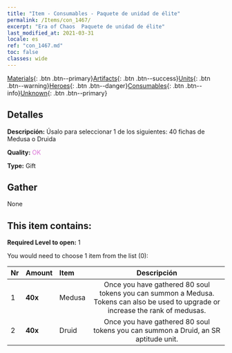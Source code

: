 ```yaml
---
title: "Item - Consumables - Paquete de unidad de élite"
permalink: /Items/con_1467/
excerpt: "Era of Chaos  Paquete de unidad de élite"
last_modified_at: 2021-03-31
locale: es
ref: "con_1467.md"
toc: false
classes: wide
---
```

 [Materials](/es/Items/){: .btn .btn--primary}[Artifacts](/es/Items/Artifacts/){: .btn .btn--success}[Units](/es/Items/Units/){: .btn .btn--warning}[Heroes](/es/Items/Heroes/){: .btn .btn--danger}[Consumables](/es/Items/Consumables/){: .btn .btn--info}[Unknown](/es/Items/Unknown/){: .btn .btn--primary}

## Detalles
 **Descripción:** Úsalo para seleccionar 1 de los siguientes: 40 fichas de Medusa o Druida

 **Quality:** <span style="color: #DA70D6">OK</span>

 **Type:** Gift

## Gather

  None

## This item contains:

 **Required Level to open:** 1

 You would need to choose 1 item from the list (0):

  | Nr | Amount |     Item    | Descripción |
  |:---|:-------|:------------|:-----------:|
  | 1 |  **40x** | Medusa | Once you have gathered 80 soul tokens you can summon a Medusa. Tokens can also be used to upgrade or increase the rank of medusas.  | 
  | 2 |  **40x** | Druid | Once you have gathered 80 soul tokens you can summon a Druid, an SR aptitude unit.  | 

